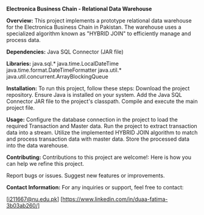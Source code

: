 **Electronica Business Chain - Relational Data Warehouse**

**Overview:**
This project implements a prototype relational data warehouse for the Electronica Business Chain in Pakistan. 
The warehouse uses a specialized algorithm known as "HYBRID JOIN" to efficiently manage and process data.

**Dependencies:**
Java SQL Connector (JAR file)

**Libraries:**
java.sql.*
java.time.LocalDateTime
java.time.format.DateTimeFormatter
java.util.*
java.util.concurrent.ArrayBlockingQueue

**Installation:**
To run this project, follow these steps:
Download the project repository.
Ensure Java is installed on your system.
Add the Java SQL Connector JAR file to the project's classpath.
Compile and execute the main project file.

**Usage:**
Configure the database connection in the project to load the required Transaction and Master data.
Run the project to extract transaction data into a stream.
Utilize the implemented HYBRID JOIN algorithm to match and process transaction data with master data.
Store the processed data into the data warehouse.

**Contributing:**
Contributions to this project are welcome!:
Here is how you can help we refine this project.

Report bugs or issues.
Suggest new features or improvements.

**Contact Information:**
For any inquiries or support, feel free to contact:

[i211667@nu.edu.pk]
[https://www.linkedin.com/in/duaa-fatima-3b03ab260/]
